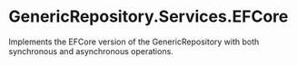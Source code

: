 # GenericRepository.Services.EFCore

Implements the EFCore version of the GenericRepository with both synchronous and asynchronous operations.